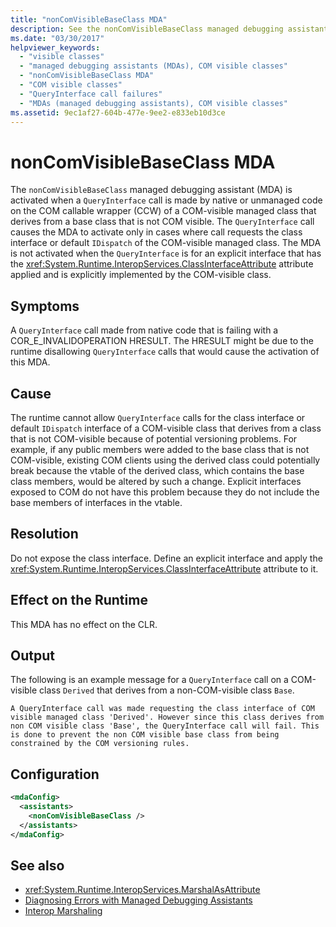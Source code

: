 ```yaml
---
title: "nonComVisibleBaseClass MDA"
description: See the nonComVisibleBaseClass managed debugging assistant (MDA), which is invoked on QueryInterface calls from native code failing with COR_E_INVALIDOPERATION.
ms.date: "03/30/2017"
helpviewer_keywords: 
  - "visible classes"
  - "managed debugging assistants (MDAs), COM visible classes"
  - "nonComVisibleBaseClass MDA"
  - "COM visible classes"
  - "QueryInterface call failures"
  - "MDAs (managed debugging assistants), COM visible classes"
ms.assetid: 9ec1af27-604b-477e-9ee2-e833eb10d3ce
---
```

# nonComVisibleBaseClass MDA
The `nonComVisibleBaseClass` managed debugging assistant (MDA) is activated when a `QueryInterface` call is made by native or unmanaged code on the COM callable wrapper (CCW) of a COM-visible managed class that derives from a base class that is not COM visible.  The `QueryInterface` call causes the MDA to activate only in cases where call requests the class interface or default `IDispatch` of the COM-visible managed class.  The MDA is not activated when the `QueryInterface` is for an explicit interface that has the <xref:System.Runtime.InteropServices.ClassInterfaceAttribute> attribute applied and is explicitly implemented by the COM-visible class.  
  
## Symptoms  
 A `QueryInterface` call made from native code that is failing with a COR_E_INVALIDOPERATION HRESULT.  The HRESULT might be due to the runtime disallowing `QueryInterface` calls that would cause the activation of this MDA.  
  
## Cause  
 The runtime cannot allow `QueryInterface` calls for the class interface or default `IDispatch` interface of a COM-visible class that derives from a class that is not COM-visible because of potential versioning problems.  For example, if any public members were added to the base class that is not COM-visible, existing COM clients using the derived class could potentially break because the vtable of the derived class, which contains the base class members, would be altered by such a change.  Explicit interfaces exposed to COM do not have this problem because they do not include the base members of interfaces in the vtable.  
  
## Resolution  
 Do not expose the class interface. Define an explicit interface and apply the <xref:System.Runtime.InteropServices.ClassInterfaceAttribute> attribute to it.  
  
## Effect on the Runtime  
 This MDA has no effect on the CLR.  
  
## Output  
 The following is an example message for a `QueryInterface` call on a COM-visible class `Derived` that derives from a non-COM-visible class `Base`.  
  
```output
A QueryInterface call was made requesting the class interface of COM
visible managed class 'Derived'. However since this class derives from
non COM visible class 'Base', the QueryInterface call will fail. This
is done to prevent the non COM visible base class from being
constrained by the COM versioning rules.
```  
  
## Configuration  
  
```xml  
<mdaConfig>  
  <assistants>  
    <nonComVisibleBaseClass />  
  </assistants>  
</mdaConfig>  
```  
  
## See also

- <xref:System.Runtime.InteropServices.MarshalAsAttribute>
- [Diagnosing Errors with Managed Debugging Assistants](diagnosing-errors-with-managed-debugging-assistants.md)
- [Interop Marshaling](../interop/interop-marshaling.md)
